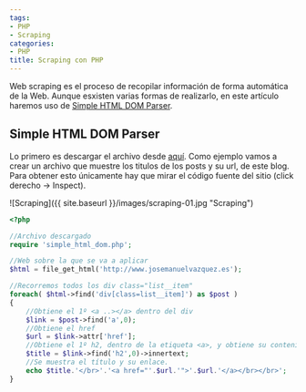 ```yaml
---
tags:
- PHP
- Scraping
categories:
- PHP
title: Scraping con PHP
---
```


Web scraping es el proceso de recopilar información de forma automática de la Web. Aunque esxisten varias formas de realizarlo, en este artículo haremos uso de [Simple HTML DOM Parser](http://simplehtmldom.sourceforge.net/).

## Simple HTML DOM Parser

Lo primero es descargar el archivo desde [aquí](http://simplehtmldom.sourceforge.net/). Como ejemplo vamos a crear un archivo que muestre los titulos de los posts y su url, de este blog. Para obtener esto únicamente hay que mirar el código fuente del sitio (click derecho -> Inspect).

![Scraping]({{ site.baseurl }}/images/scraping-01.jpg "Scraping")

```php
<?php

//Archivo descargado
require	'simple_html_dom.php';

//Web sobre la que se va a aplicar
$html = file_get_html('http://www.josemanuelvazquez.es');

//Recorremos todos los div class="list__item"
foreach( $html->find('div[class=list__item]') as $post )
{
	//Obtiene el 1º <a ..></a> dentro del div
	$link = $post->find('a',0);
	//Obtiene el href 
	$url = $link->attr['href'];
	//Obtiene el 1º h2, dentro de la etiqueta <a>, y obtiene su contenido
	$title = $link->find('h2',0)->innertext;
	//Se muestra el título y su enlace.
	echo $title.'</br>'.'<a href="'.$url.'">'.$url.'</a></br></br>';
}

```


